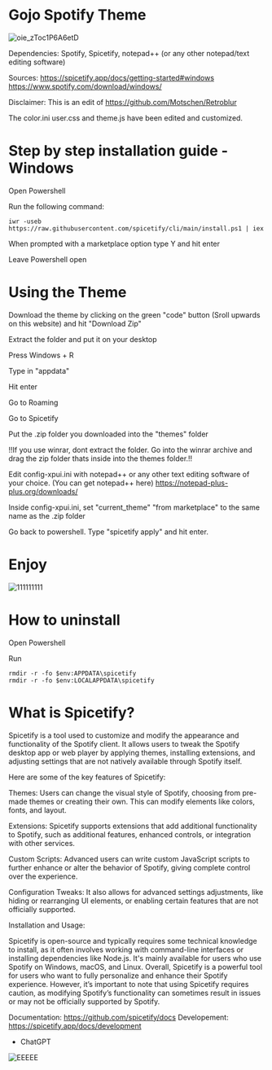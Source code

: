 # Gojo Spotify Theme

![oie_zToc1P6A6etD](https://github.com/user-attachments/assets/dd6b9e2a-0ecd-416f-b074-86d7ccf5d259)

Dependencies: Spotify, Spicetify, notepad++ (or any other notepad/text editing software)

Sources: 
https://spicetify.app/docs/getting-started#windows
https://www.spotify.com/download/windows/

Disclaimer: This is an edit of https://github.com/Motschen/Retroblur

The color.ini user.css and theme.js have been edited and customized.

# Step by step installation guide - Windows



Open Powershell

Run the following command:

```
iwr -useb https://raw.githubusercontent.com/spicetify/cli/main/install.ps1 | iex
```

When prompted with a marketplace option type Y and hit enter

Leave Powershell open

# Using the Theme

Download the theme by clicking on the green "code" button (Sroll upwards on this website) and hit "Download Zip"

Extract the folder and put it on your desktop

Press Windows + R

Type in "appdata" 

Hit enter

Go to Roaming

Go to Spicetify

Put the .zip folder you downloaded into the "themes" folder 

!!If you use winrar, dont extract the folder. Go into the winrar archive and drag the zip folder thats inside into the themes folder.!!

Edit config-xpui.ini with notepad++ or any other text editing software of your choice. 
(You can get notepad++ here) https://notepad-plus-plus.org/downloads/

Inside config-xpui.ini, set "current_theme" "from marketplace" to the same name as the .zip folder

Go back to powershell. Type "spicetify apply" and hit enter.

# Enjoy
![111111111](https://github.com/user-attachments/assets/90d59b26-209c-4727-b39c-404351919dd0)


# How to uninstall

Open Powershell

Run
```spicetify restore
rmdir -r -fo $env:APPDATA\spicetify
rmdir -r -fo $env:LOCALAPPDATA\spicetify
```

# What is Spicetify?

Spicetify is a tool used to customize and modify the appearance and functionality of the Spotify client. It allows users to tweak the Spotify desktop app or web player by applying themes, installing extensions, and adjusting settings that are not natively available through Spotify itself.

Here are some of the key features of Spicetify:

Themes: Users can change the visual style of Spotify, choosing from pre-made themes or creating their own. This can modify elements like colors, fonts, and layout.

Extensions: Spicetify supports extensions that add additional functionality to Spotify, such as additional features, enhanced controls, or integration with other services.

Custom Scripts: Advanced users can write custom JavaScript scripts to further enhance or alter the behavior of Spotify, giving complete control over the experience.

Configuration Tweaks: It also allows for advanced settings adjustments, like hiding or rearranging UI elements, or enabling certain features that are not officially supported.

Installation and Usage:

Spicetify is open-source and typically requires some technical knowledge to install, as it often involves working with command-line interfaces or installing dependencies like Node.js.
It's mainly available for users who use Spotify on Windows, macOS, and Linux.
Overall, Spicetify is a powerful tool for users who want to fully personalize and enhance their Spotify experience. However, it’s important to note that using Spicetify requires caution, as modifying Spotify’s functionality can sometimes result in issues or may not be officially supported by Spotify.

Documentation: https://github.com/spicetify/docs
Developement: https://spicetify.app/docs/development

- ChatGPT

![EEEEE](https://github.com/user-attachments/assets/42e31714-76fd-43f0-81b4-8026a6efcb09)
